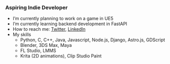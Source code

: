 ### Aspiring Indie Developer

- I’m currently planning to work on a game in UE5
- I’m currently learning backend development in FastAPI
- How to reach me: [Twitter](https://twitter.com/tejasnair9977), [LinkedIn](https://www.linkedin.com/in/tejasnair9977/)
- My skills 
  - Python, C, C++, Java, Javascript, Node.js, Django, Astro.js, GDScript
  - Blender, 3DS Max, Maya
  - FL Studio, LMMS
  - Krita (2D animations), Clip Studio Paint
